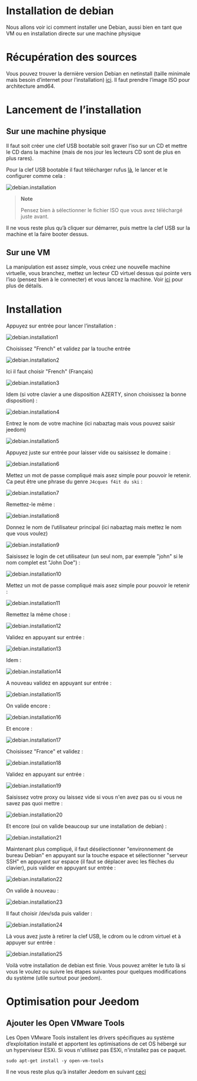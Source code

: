 # Installation de debian

Nous allons voir ici comment installer une Debian, aussi bien en tant que VM ou en installation directe sur une machine physique

# Récupération des sources

Vous pouvez trouver la dernière version Debian en netinstall (taille minimale mais besoin d’internet pour l’installation) [ici](https://www.debian.org/CD/netinst). Il faut prendre l’image ISO pour architecture amd64.

# Lancement de l’installation

## Sur une machine physique

Il faut soit créer une clef USB bootable soit graver l’iso sur un CD et mettre le CD dans la machine (mais de nos jour les lecteurs CD sont de plus en plus rares).

Pour la clef USB bootable il faut télécharger rufus [là](http://rufus.akeo.ie/downloads/rufus-2.9.exe), le lancer et le configurer comme cela :

![debian.installation](images/debian.installation.PNG)

> **Note**
>
> Pensez bien à sélectionner le fichier ISO que vous avez téléchargé juste avant.

Il ne vous reste plus qu’à cliquer sur démarrer, puis mettre la clef USB sur la machine et la faire booter dessus.

## Sur une VM

La manipulation est assez simple, vous créez une nouvelle machine virtuelle, vous branchez, mettez un lecteur CD virtuel dessus qui pointe vers l’iso (pensez bien à le connecter) et vous lancez la machine. Voir [ici](../howtoadvance/vmware.creer_une_vm) pour plus de détails.

# Installation

Appuyez sur entrée pour lancer l’installation :

![debian.installation1](images/debian.installation1.PNG)

Choisissez "French" et validez par la touche entrée

![debian.installation2](images/debian.installation2.PNG)

Ici il faut choisir "French" (Français)

![debian.installation3](images/debian.installation3.PNG)

Idem (si votre clavier a une disposition AZERTY, sinon choisissez la bonne disposition) :

![debian.installation4](images/debian.installation4.PNG)

Entrez le nom de votre machine (ici nabaztag mais vous pouvez saisir jeedom)

![debian.installation5](images/debian.installation5.PNG)

Appuyez juste sur entrée pour laisser vide ou saisissez le domaine :

![debian.installation6](images/debian.installation6.PNG)

Mettez un mot de passe compliqué mais asez simple pour pouvoir le retenir. Ca peut être une phrase du genre `J4cques f4it du ski` :

![debian.installation7](images/debian.installation7.PNG)

Remettez-le même :

![debian.installation8](images/debian.installation8.PNG)

Donnez le nom de l’utilisateur principal (ici nabaztag mais mettez le nom que vous voulez)

![debian.installation9](images/debian.installation9.PNG)

Saisissez le login de cet utilisateur (un seul nom, par exemple "john" si le nom complet est "John Doe") :

![debian.installation10](images/debian.installation10.PNG)

Mettez un mot de passe compliqué mais asez simple pour pouvoir le retenir :

![debian.installation11](images/debian.installation11.PNG)

Remettez la même chose :

![debian.installation12](images/debian.installation12.PNG)

Validez en appuyant sur entrée :

![debian.installation13](images/debian.installation13.PNG)

Idem :

![debian.installation14](images/debian.installation14.PNG)

A nouveau validez en appuyant sur entrée :

![debian.installation15](images/debian.installation15.PNG)

On valide encore :

![debian.installation16](images/debian.installation16.PNG)

Et encore :

![debian.installation17](images/debian.installation17.PNG)

Choisissez "France" et validez :

![debian.installation18](images/debian.installation18.PNG)

Validez en appuyant sur entrée :

![debian.installation19](images/debian.installation19.PNG)

Saisissez votre proxy ou laissez vide si vous n'en avez pas ou si vous ne savez pas quoi mettre :

![debian.installation20](images/debian.installation20.PNG)

Et encore (oui on valide beaucoup sur une installation de debian) :

![debian.installation21](images/debian.installation21.PNG)

Maintenant plus compliqué, il faut désélectionner "environnement de bureau Debian" en appuyant sur la touche espace et sélectionner "serveur SSH" en appuyant sur espace (il faut se déplacer avec les flèches du clavier), puis valider en appuyant sur entrée :

![debian.installation22](images/debian.installation22.PNG)

On valide à nouveau :

![debian.installation23](images/debian.installation23.PNG)

Il faut choisir /dev/sda puis valider :

![debian.installation24](images/debian.installation24.PNG)

Là vous avez juste à retirer la clef USB, le cdrom ou le cdrom virtuel et à appuyer sur entrée :

![debian.installation25](images/debian.installation25.PNG)

Voilà votre installation de debian est finie. Vous pouvez arrêter le tuto là si vous le voulez ou suivre les étapes suivantes pour quelques modifications du système (utile surtout pour jeedom).

# Optimisation pour Jeedom

## Ajouter les Open VMware Tools

Les Open VMware Tools installent les drivers spécifiques au système d’exploitation installé et apportent les optimisations de cet OS hébergé sur un hyperviseur ESXi. Si vous n'utilisez pas ESXi, n'installez pas ce paquet.

``sudo apt-get install -y open-vm-tools``

Il ne vous reste plus qu’à installer Jeedom en suivant [ceci](../installation/cli)
